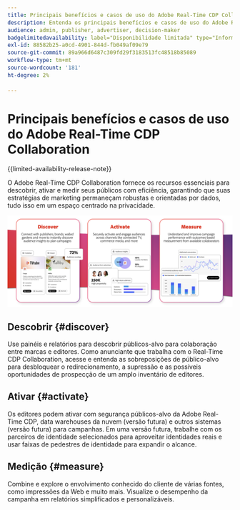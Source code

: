 ```yaml
---
title: Principais benefícios e casos de uso do Adobe Real-Time CDP Collaboration
description: Entenda os principais benefícios e casos de uso do Adobe Real-Time CDP Collaboration
audience: admin, publisher, advertiser, decision-maker
badgelimitedavailability: label="Disponibilidade limitada" type="Informative" url="https://helpx.adobe.com/legal/product-descriptions/real-time-customer-data-platform-collaboration.html newtab=true"
exl-id: 88582b25-a0cd-4901-844d-fb049af09e79
source-git-commit: 89a966d6487c309fd29f3183513fc48518b85089
workflow-type: tm+mt
source-wordcount: '181'
ht-degree: 2%

---
```


# Principais benefícios e casos de uso do Adobe Real-Time CDP Collaboration

{{limited-availability-release-note}}

O Adobe Real-Time CDP Collaboration fornece os recursos essenciais para descobrir, ativar e medir seus públicos com eficiência, garantindo que suas estratégias de marketing permaneçam robustas e orientadas por dados, tudo isso em um espaço centrado na privacidade.

![Vantagens e casos de uso do Real-Time CDP Collaboration](/help/assets/benefits-use-cases/discover-activate-measure.png)

## Descobrir {#discover}

Use painéis e relatórios para descobrir públicos-alvo para colaboração entre marcas e editores.
Como anunciante que trabalha com o Real-Time CDP Collaboration, acesse e entenda as sobreposições de público-alvo para desbloquear o redirecionamento, a supressão e as possíveis oportunidades de prospecção de um amplo inventário de editores.

## Ativar {#activate}

Os editores podem ativar com segurança públicos-alvo da Adobe Real-Time CDP, data warehouses da nuvem (versão futura) e outros sistemas (versão futura) para campanhas.
Em uma versão futura, trabalhe com os parceiros de identidade selecionados para aproveitar identidades reais e usar faixas de pedestres de identidade para expandir o alcance.

## Medição {#measure}

Combine e explore o envolvimento conhecido do cliente de várias fontes, como impressões da Web e muito mais.
Visualize o desempenho da campanha em relatórios simplificados e personalizáveis.

<!--

## Sample use cases

Some use cases that you can explore are:

* [Prospecting](/help/guide/use-cases/prospecting.md)
* [Retargeting](/help/guide/use-cases/retargeting.md)
* [Suppression](/help/guide/use-cases/suppression.md)

-->

